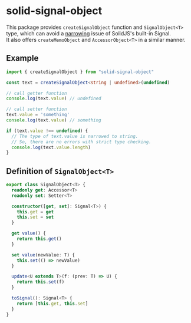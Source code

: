 # solid-signal-object

This package provides `createSignalObject` function and `SignalObject<T>` type, which can avoid a [narrowing](https://www.typescriptlang.org/docs/handbook/2/narrowing.html) issue of SolidJS's built-in Signal.  
It also offers `createMemoObject` and `AccessorObject<T>` in a similar manner.  

## Example

```typescript
import { createSignalObject } from "solid-signal-object"

const text = createSignalObject<string | undefined>(undefined)

// call getter function
console.log(text.value) // undefined

// call setter function
text.value = 'something'
console.log(text.value) // something

if (text.value !== undefined) {
  // The type of text.value is narrowed to string.
  // So, there are no errors with strict type checking.
  console.log(text.value.length)
}
```

## Definition of `SignalObject<T>`

```typescript
export class SignalObject<T> {
  readonly get: Accessor<T>
  readonly set: Setter<T>

  constructor([get, set]: Signal<T>) {
    this.get = get
    this.set = set
  }

  get value() {
    return this.get()
  }

  set value(newValue: T) {
    this.set(() => newValue)
  }

  update<U extends T>(f: (prev: T) => U) {
    return this.set(f)
  }

  toSignal(): Signal<T> {
    return [this.get, this.set]
  }
}
```
